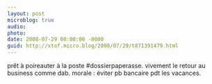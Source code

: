 ```yaml
---
layout: post
microblog: true
audio: 
photo: 
date: 2008-07-29 00:00:00 -0000
guid: http://xtof.micro.blog/2008/07/29/t871391479.html
---
```

prêt à poireauter à la poste #dossierpaperasse. vivement le retour au business comme dab. morale : éviter pb bancaire pdt les vacances.
